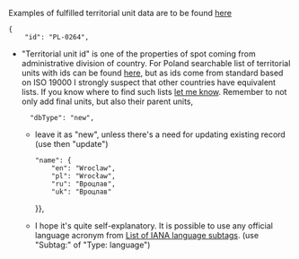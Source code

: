 Examples of fulfilled territorial unit data are to be found [here](https://github.com/AdamGiergun/IfR-data/blob/main/data/territorialUnits.json) 

    {
        "id": "PL-0264",
- "Territorial unit id" is one of the properties of spot coming from administrative division of country.
  For Poland searchable list of territorial units with ids can be found [here](https://eteryt.stat.gov.pl/eTeryt/rejestr_teryt/udostepnianie_danych/baza_teryt/uzytkownicy_indywidualni/wyszukiwanie/wyszukiwanie.aspx?contrast=default),
  but as ids come from standard based on ISO 19000 I strongly suspect that other countries have equivalent lists.
  If you know where to find such lists [let me know](https://github.com/AdamGiergun/IfR-data/issues/2).
  Remember to not only add final units, but also their parent units,

        "dbType": "new",
  - leave it as "new", unless there's a need for updating existing record (use then "update")
    
        "name": {
            "en": "Wroclaw",
            "pl": "Wrocław",
            "ru": "Вроцлав",
            "uk": "Вроцлав"
    }},
   - I hope it's quite self-explanatory. It is possible to use any official language acronym from [List of IANA language subtags](https://www.iana.org/assignments/language-subtag-registry/language-subtag-registry).
     (use "Subtag:" of "Type: language")